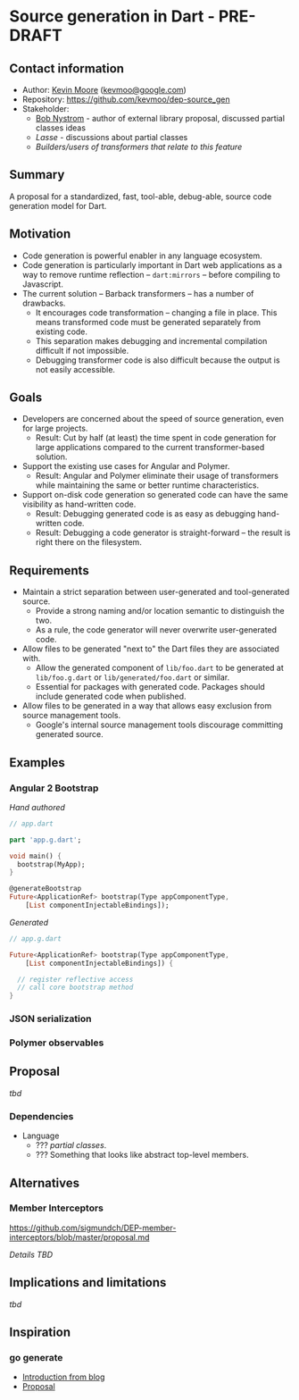 # Source generation in Dart - PRE-DRAFT

## Contact information

* Author: [Kevin Moore](https://github.com/kevmoo) ([kevmoo@google.com](kevmoo@google.com))
* Repository: https://github.com/kevmoo/dep-source_gen
* Stakeholder:
  * [Bob Nystrom](https://github.com/munificent) - author of external library proposal, discussed partial classes ideas
  * *Lasse* - discussions about partial classes
  * *Builders/users of transformers that relate to this feature*

## Summary

A proposal for a standardized, fast, tool-able, debug-able, source code generation model for Dart.

## Motivation

* Code generation is powerful enabler in any language ecosystem.
* Code generation is particularly important in Dart web applications as a way to remove runtime reflection – `dart:mirrors` – before compiling to Javascript.
* The current solution – Barback transformers – has a number of drawbacks.
  * It encourages code transformation – changing a file in place. This means transformed code must be generated separately from existing code.
  * This separation makes debugging and incremental compilation difficult if not impossible.
  * Debugging transformer code is also difficult because the output is not easily accessible.

## Goals

* Developers are concerned about the speed of source generation, even for large projects.
  * Result: Cut by half (at least) the time spent in code generation for large applications compared to the current transformer-based solution.
* Support the existing use cases for Angular and Polymer.
  * Result: Angular and Polymer eliminate their usage of transformers while maintaining the same or better runtime characteristics.
* Support on-disk code generation so generated code can have the same visibility as hand-written code.
  * Result: Debugging generated code is as easy as debugging hand-written code.
  * Result: Debugging a code generator is straight-forward – the result is right there on the filesystem.

## Requirements

* Maintain a strict separation between user-generated and tool-generated source.
  * Provide a strong naming and/or location semantic to distinguish the two.
  * As a rule, the code generator will never overwrite user-generated code.
* Allow files to be generated "next to" the Dart files they are associated with.
  * Allow the generated component of `lib/foo.dart` to be generated at `lib/foo.g.dart` or `lib/generated/foo.dart` or similar.
  * Essential for packages with generated code. Packages should include generated code when published.
* Allow files to be generated in a way that allows easy exclusion from source management tools.
  * Google's internal source management tools discourage committing generated source.


## Examples

### Angular 2 Bootstrap

*Hand authored*
```dart
// app.dart

part 'app.g.dart';

void main() {
  bootstrap(MyApp);
}

@generateBootstrap
Future<ApplicationRef> bootstrap(Type appComponentType,
    [List componentInjectableBindings]);

```

*Generated*

```dart
// app.g.dart

Future<ApplicationRef> bootstrap(Type appComponentType,
    [List componentInjectableBindings]) {

  // register reflective access
  // call core bootstrap method
}

```

### JSON serialization

### Polymer observables

## Proposal

*tbd*

### Dependencies

* Language
  * ??? *partial classes*.
  * ??? Something that looks like abstract top-level members.

## Alternatives

### Member Interceptors

https://github.com/sigmundch/DEP-member-interceptors/blob/master/proposal.md

*Details TBD*

## Implications and limitations

*tbd*

## Inspiration

### go generate

* [Introduction from blog](https://blog.golang.org/generate)
* [Proposal](https://docs.google.com/document/d/1V03LUfjSADDooDMhe-_K59EgpTEm3V8uvQRuNMAEnjg/edit)
